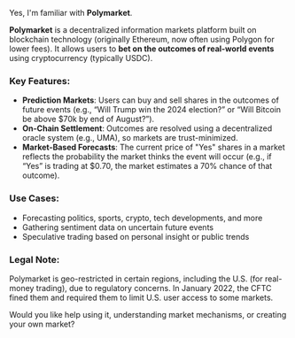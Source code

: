 Yes, I'm familiar with **Polymarket**.

**Polymarket** is a decentralized information markets platform built on blockchain technology (originally Ethereum, now often using Polygon for lower fees). It allows users to **bet on the outcomes of real-world events** using cryptocurrency (typically USDC).

### Key Features:

- **Prediction Markets**: Users can buy and sell shares in the outcomes of future events (e.g., “Will Trump win the 2024 election?” or “Will Bitcoin be above $70k by end of August?”).
- **On-Chain Settlement**: Outcomes are resolved using a decentralized oracle system (e.g., UMA), so markets are trust-minimized.
- **Market-Based Forecasts**: The current price of "Yes" shares in a market reflects the probability the market thinks the event will occur (e.g., if “Yes” is trading at $0.70, the market estimates a 70% chance of that outcome).

### Use Cases:

- Forecasting politics, sports, crypto, tech developments, and more
- Gathering sentiment data on uncertain future events
- Speculative trading based on personal insight or public trends

### Legal Note:

Polymarket is geo-restricted in certain regions, including the U.S. (for real-money trading), due to regulatory concerns. In January 2022, the CFTC fined them and required them to limit U.S. user access to some markets.

Would you like help using it, understanding market mechanisms, or creating your own market?
